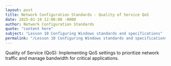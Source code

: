 ```yaml
---
layout: post
title: Network Configuration Standards - Quality of Service QoS
date: 2025-01-10 12:00:00 -0000
author: Network Configuration Standards
quote: "content here"
subject: "Lesson 10 Configuring Windows standards and specifications"
permalink: "/Lesson 10 Configuring Windows standards and specifications/Network Configuration Standards/Network Configuration Standards - Quality of Service QoS"
---
```


Quality of Service (QoS): Implementing QoS settings to prioritize network traffic and manage bandwidth for critical applications.
